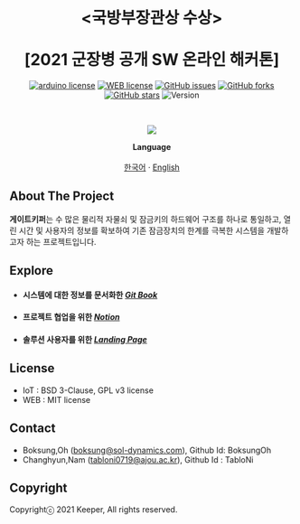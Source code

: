 <!-- PROJECT LOGO -->
<p align="center">
   <br>
   <h1 align="center"><국방부장관상 수상><br><br>[2021 군장병 공개 SW 온라인 해커톤]</h1><p align = "center">
<a href="https://github.com/osamhack2021/IoT_GateKeyPer_Keeper/blob/master/LICENSE"><img alt="arduino license" src="https://img.shields.io/badge/license-BSD--3--Clause%7CGPL--v3-green?style=for-the-badge&logo=Arduino"></a><a>    </a><a href="https://github.com/osamhack2021/IoT_GateKeyPer_Keeper/blob/master/LICENSE"><img alt="WEB license" src="https://img.shields.io/badge/license-MIT-green?style=for-the-badge&logo=HTML5"></a><a>    </a><a href="https://github.com/osamhack2021/IoT_GateKeyPer_Keeper/issues"><img alt="GitHub issues" src="https://img.shields.io/github/issues/osamhack2021/IoT_GateKeyPer_Keeper?style=for-the-badge"></a><a>    </a><a href="https://github.com/osamhack2021/IoT_GateKeyPer_Keeper/network"><img alt="GitHub forks" src="https://img.shields.io/github/forks/osamhack2021/IoT_GateKeyPer_Keeper?style=for-the-badge"></a><a>    </a><a href="https://github.com/osamhack2021/IoT_GateKeyPer_Keeper/stargazers"><img alt="GitHub stars" src="https://img.shields.io/github/stars/osamhack2021/IoT_GateKeyPer_Keeper?style=for-the-badge"></a><a>    </a><a><img alt="Version" src="https://img.shields.io/badge/ver-v1.0.1-orange?style=for-the-badge"></a></p>
    <br /><p align="center">
 <img  src="https://user-images.githubusercontent.com/41943811/137875981-661ac991-6a13-493c-a75f-0a2f6e33f562.jpg"/>
   
  </p>
  <p align="center">
 <strong>Language</strong>
    <br />
    <br />
    <a href="https://github.com/osamhack2021/IoT_GateKeyPer_Keeper/blob/master/readme-kor.md">한국어</a>
     ·
<a href="https://github.com/osamhack2021/IoT_GateKeyPer_Keeper/blob/master/readme-eng.md">English</a>

  </p>
</p>

<!-- ABOUT THE PROJECT -->

## About The Project

**게이트키퍼**는 수 많은 물리적 자물쇠 및 잠금키의 하드웨어 구조를 하나로 통일하고, 열린 시간 및 사용자의 정보를 확보하여 기존 잠금장치의 한계를 극복한 시스템을 개발하고자 하는 프로젝트입니다.


<!-- Explore -->

## Explore

<!--

https://bit.ly/gatekeyper_notion
https://bit.ly/gatekeyper_gitbook
https://bit.ly/gatekeyper_github
https://bit.ly/gatekeyper_prototype

과 같이 줄임 링크도 있음. 국방부 상에서 bit.ly를 막기 때문에 혹시나 하여 원본 링크로 제출-->
- #### 시스템에 대한 정보를 문서화한 [**_Git Book_**](https://osam-gatekeyper.gitbook.io/gatekeyper/)

- #### 프로젝트 협업을 위한 [**_Notion_**](https://muddy-allosaurus-08e.notion.site/Gatekeyper-402bd2fad2244c1cb129c479f8ef488a)

- #### 솔루션 사용자를 위한 [**_Landing Page_**](https://gatekeyper.github.io/)

<!-- LICENSE -->

## License

- IoT : BSD 3-Clause, GPL v3 license
- WEB : MIT license

<!-- CONTACT -->

## Contact

- Boksung,Oh (boksung@sol-dynamics.com), Github Id: BoksungOh
- Changhyun,Nam (tabloni0719@ajou.ac.kr), Github Id : TabloNi
<!-- Copyright -->

## Copyright

Copyrightⓒ 2021 Keeper, All rights reserved.


